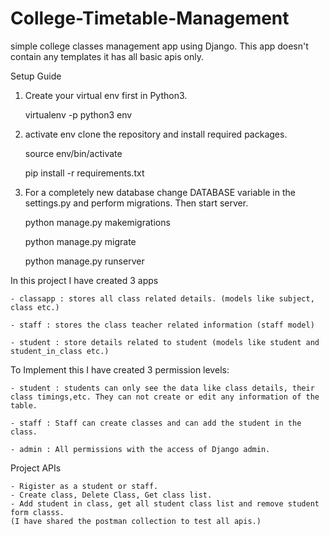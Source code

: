 # College-Timetable-Management

simple college classes management app using Django. This app doesn't contain any templates it has all basic apis only.

 

Setup Guide



1) Create your virtual env first in Python3.

      virtualenv -p python3 env

  

2) activate env clone the repository and install required packages. 

      source env/bin/activate

      pip install -r requirements.txt

  

3) For a completely new database change DATABASE variable in the settings.py and perform migrations. Then start server.

      python manage.py makemigrations

      python manage.py migrate

      python manage.py runserver

  

In this project I have created 3 apps

    - classapp : stores all class related details. (models like subject, class etc.)

    - staff : stores the class teacher related information (staff model)

    - student : store details related to student (models like student and student_in_class etc.)

    

To Implement this I have created 3 permission levels:

    - student : students can only see the data like class details, their class timings,etc. They can not create or edit any information of the table. 

    - staff : Staff can create classes and can add the student in the class.

    - admin : All permissions with the access of Django admin.


Project APIs
    
    - Rigister as a student or staff.
    - Create class, Delete Class, Get class list.
    - Add student in class, get all student class list and remove student form classs.
    (I have shared the postman collection to test all apis.)
 


















